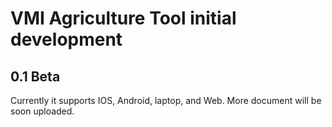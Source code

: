 # VMI Agriculture Tool initial development

## 0.1 Beta
Currently it supports IOS, Android, laptop, and Web. More document will be soon uploaded. 

